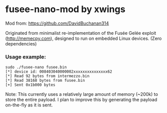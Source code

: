 # fusee-nano-mod by xwings

Mod from: https://github.com/DavidBuchanan314

Originated from minimalist re-implementation of the Fusée Gelée exploit (http://memecpy.com), designed to run on embedded Linux devices. (Zero dependencies)

### Usage example:
```
sudo ./fusee-nano fusee.bin 
[*] device id: 008403040000002xxxxxxxxxxxxxxx62
[*] Read 92 bytes from intermezzo.bin
[*] Read 38168 bytes from fusee.bin
[+] Sent 0x1b000 bytes
```
Note: This currently uses a relatively large amount of memory (~200k) to store
the entire payload. I plan to improve this by generating the payload on-the-fly
as it is sent.

